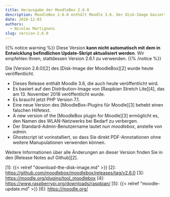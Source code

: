 ```yaml
---
title: Herausgabe der MoodleBox 2.6.0
description: MoodleBox 2.6.0 enthält Moodle 3.6. Der Disk-Image basiert auf Raspbian Stretch Lite vom 13. November 2018.
date: 2018-12-03
authors:
  - Nicolas Martignoni
slug: version-2.6.0
---
```


{{% notice warning %}}
Diese Version __kann nicht automatisch mit dem in Entwicklung befindlichen Update-Skript aktualisiert werden__. Wir empfehlen Ihnen, stattdessen Version 2.6.1 zu verwenden.
{{% /notice %}}

Die [Version 2.6.0][2] des [Disk-Image der MoodleBox][2] wurde heute veröffentlicht.

  - Dieses Release enthält Moodle 3.6, die auch heute veröffentlicht wird.
  - Es basiert auf den Distribution-Image von [Raspbian Stretch Lite][4], das am 13. November 2018 veröffentlicht wurde.
  - Es braucht jetzt PHP Version 7.1.
  - Eine neue Version des [MoodleBox-Plugins für Moodle][3] behebt einen falschen Hilfetext.
  - A new version of the [MoodleBox plugin for Moodle][3] ermöglicht es, den Namen des WLAN-Netzwerks bei Bedarf zu verbergen.
  - Der Standard-Admin-Benutzername lautet nun _moodlebox_, anstelle von _admin_.
  - Ghostscript ist vorinstalliert, so dass Sie direkt PDF-Annotationen ohne weitere Manupulationen verwenden können.

Weitere Informationen über alle Änderungen an dieser Version finden Sie in den [Release Notes auf Github][2].

 [1]: {{< relref "download-the-disk-image.md" >}}
 [2]: https://github.com/moodlebox/moodlebox/releases/tag/v2.6.0
 [3]: https://moodle.org/plugins/tool_moodlebox
 [4]: https://www.raspberrypi.org/downloads/raspbian/
 [5]: {{< relref "moodle-update.md" >}}
 [6]: https://moodle.org/
